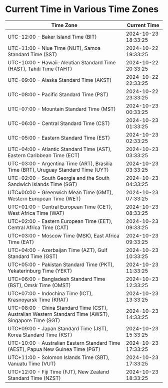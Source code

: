 # Current Time in Various Time Zones

| Time Zone | Current Time |
|-----------|--------------|
| UTC-12:00 - Baker Island Time (BIT) | 2024-10-23 18:33:25 |
| UTC-11:00 - Niue Time (NUT), Samoa Standard Time (SST) | 2024-10-22 19:33:25 |
| UTC-10:00 - Hawaii-Aleutian Standard Time (HAST), Tahiti Time (TAHT) | 2024-10-22 20:33:25 |
| UTC-09:00 - Alaska Standard Time (AKST) | 2024-10-22 22:33:25 |
| UTC-08:00 - Pacific Standard Time (PST) | 2024-10-22 23:33:25 |
| UTC-07:00 - Mountain Standard Time (MST) | 2024-10-23 00:33:25 |
| UTC-06:00 - Central Standard Time (CST) | 2024-10-23 01:33:25 |
| UTC-05:00 - Eastern Standard Time (EST) | 2024-10-23 02:33:25 |
| UTC-04:00 - Atlantic Standard Time (AST), Eastern Caribbean Time (ECT) | 2024-10-23 03:33:25 |
| UTC-03:00 - Argentina Time (ART), Brasília Time (BRT), Uruguay Standard Time (UYT) | 2024-10-23 03:33:25 |
| UTC-02:00 - South Georgia and the South Sandwich Islands Time (SGT) | 2024-10-23 04:33:25 |
| UTC±00:00 - Greenwich Mean Time (GMT), Western European Time (WET) | 2024-10-23 07:33:25 |
| UTC+01:00 - Central European Time (CET), West Africa Time (WAT) | 2024-10-23 08:33:25 |
| UTC+02:00 - Eastern European Time (EET), Central Africa Time (CAT) | 2024-10-23 09:33:25 |
| UTC+03:00 - Moscow Time (MSK), East Africa Time (EAT) | 2024-10-23 09:33:25 |
| UTC+04:00 - Azerbaijan Time (AZT), Gulf Standard Time (GST) | 2024-10-23 10:33:25 |
| UTC+05:00 - Pakistan Standard Time (PKT), Yekaterinburg Time (YEKT) | 2024-10-23 11:33:25 |
| UTC+06:00 - Bangladesh Standard Time (BST), Omsk Time (OMST) | 2024-10-23 12:33:25 |
| UTC+07:00 - Indochina Time (ICT), Krasnoyarsk Time (KRAT) | 2024-10-23 13:33:25 |
| UTC+08:00 - China Standard Time (CST), Australian Western Standard Time (AWST), Singapore Time (SGT) | 2024-10-23 14:33:25 |
| UTC+09:00 - Japan Standard Time (JST), Korea Standard Time (KST) | 2024-10-23 15:33:25 |
| UTC+10:00 - Australian Eastern Standard Time (AEST), Papua New Guinea Time (PGT) | 2024-10-23 17:33:25 |
| UTC+11:00 - Solomon Islands Time (SBT), Vanuatu Time (VUT) | 2024-10-23 17:33:25 |
| UTC+12:00 - Fiji Time (FJT), New Zealand Standard Time (NZST) | 2024-10-23 18:33:25 |
